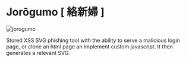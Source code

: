 # Jorōgumo [ 絡新婦 ]
![jorogumo](https://user-images.githubusercontent.com/39013067/228689628-7871c61d-0d71-4ce3-9908-32a22da2192a.jpg)


Stored XSS SVG phishing tool with the ability to serve a malicious login page, or clone an html page an implement custom javascript. It then generates a relevant SVG.
